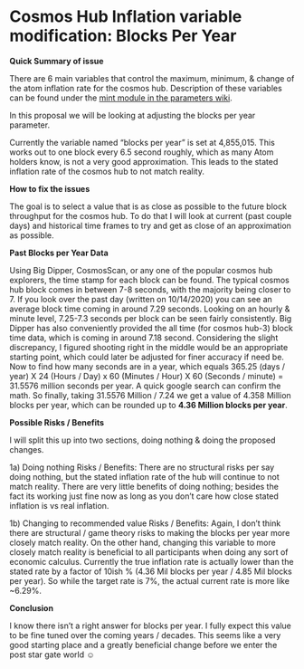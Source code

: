 # Cosmos Hub Inflation variable modification: Blocks Per Year

**Quick Summary of issue**

There are 6 main variables that control the maximum, minimum, & change of the
atom inflation rate for the cosmos hub. Description of these variables can be
found under the [mint module in the parameters
wiki](https://github.com/cosmos/governance/blob/master/params-change/Mint.md).

In this proposal we will be looking at adjusting the blocks per year parameter.

Currently the variable named “blocks per year” is set at 4,855,015. This works
out to one block every 6.5 second roughly, which as many Atom holders know, is
not a very good approximation. This leads to the stated inflation rate of the
cosmos hub to not match reality.

**How to fix the issues**

The goal is to select a value that is as close as possible to the future block
throughput for the cosmos hub. To do that I will look at current (past couple
days) and historical time frames to try and get as close of an approximation as
possible.

**Past Blocks per Year Data**

Using Big Dipper, CosmosScan, or any one of the popular cosmos hub explorers,
the time stamp for each block can be found. The typical cosmos hub block comes
in between 7-8 seconds, with the majority being closer to 7. If you look over
the past day (written on 10/14/2020) you can see an average block time coming in
around 7.29 seconds. Looking on an hourly & minute level, 7.25-7.3 seconds per
block can be seen fairly consistently. Big Dipper has also conveniently provided
the all time (for cosmos hub-3) block time data, which is coming in around 7.18
second. Considering the slight discrepancy, I figured shooting right in the
middle would be an appropriate starting point, which could later be adjusted for
finer accuracy if need be. Now to find how many seconds are in a year, which
equals 365.25 (days / year) X 24 (Hours / Day) x 60 (Minutes / Hour) X 60
(Seconds / minute) = 31.5576 million seconds per year. A quick google search can
confirm the math. So finally, taking 31.5576 Million / 7.24 we get a value of
4.358 Million blocks per year, which can be rounded up to **4.36 Million blocks
per year**.

**Possible Risks / Benefits**

I will split this up into two sections, doing nothing & doing the proposed
changes.

1a) Doing nothing Risks / Benefits: There are no structural risks per say doing
nothing, but the stated inflation rate of the hub will continue to not match
reality. There are very little benefits of doing nothing; besides the fact its
working just fine now as long as you don’t care how close stated inflation is vs
real inflation.

1b) Changing to recommended value Risks / Benefits: Again, I don’t think there
are structural / game theory risks to making the blocks per year more closely
match reality. On the other hand, changing this variable to more closely match
reality is beneficial to all participants when doing any sort of economic
calculus. Currently the true inflation rate is actually lower than the stated
rate by a factor of 10ish % (4.36 Mil blocks per year / 4.85 Mil blocks per
year). So while the target rate is 7%, the actual current rate is more like
~6.29%.

**Conclusion**

I know there isn’t a right answer for blocks per year. I fully expect this value
to be fine tuned over the coming years / decades. This seems like a very good
starting place and a greatly beneficial change before we enter the post star
gate world ☺
